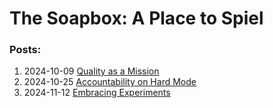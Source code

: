 # The Soapbox: A Place to Spiel

### Posts:
1. 2024-10-09 [Quality as a Mission](./posts/quality_as_a_mission.md)
2. 2024-10-25 [Accountability on Hard Mode](./posts/accountability_on_hard_mode.md)
3. 2024-11-12 [Embracing Experiments](./posts/embracing_experiments.md)
